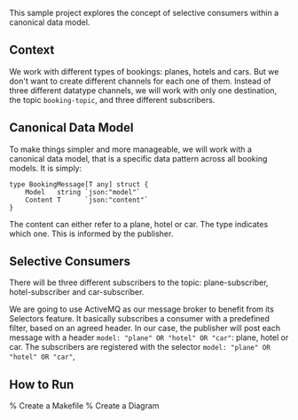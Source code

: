 This sample project explores the concept of selective consumers within a canonical data model.

## Context
We work with different types of bookings: planes, hotels and cars. But we don't want to create different
channels for each one of them. Instead of three different datatype channels, we will work with only
one destination, the topic `booking-topic`, and three different subscribers.

## Canonical Data Model
To make things simpler and more manageable, we will work with a canonical data model, that is a specific
data pattern across all booking models. It is simply:
```
type BookingMessage[T any] struct {
	Model   string `json:"model"`
	Content T      `json:"content"`
}
```
The content can either refer to a plane, hotel or car. The type indicates which one. This is informed
by the publisher.

## Selective Consumers
There will be three different subscribers to the topic: plane-subscriber, hotel-subscriber and
car-subscriber.

We are going to use ActiveMQ as our message broker to benefit from its Selectors feature. It basically
subscribes a consumer with a predefined filter, based on an agreed header. In our case, the publisher
will post each message with a header `model: "plane" OR "hotel" OR "car"`: plane, hotel or car.
The subscribers are registered with the selector `model: "plane" OR "hotel" OR "car"`,

## How to Run
% Create a Makefile
% Create a Diagram
